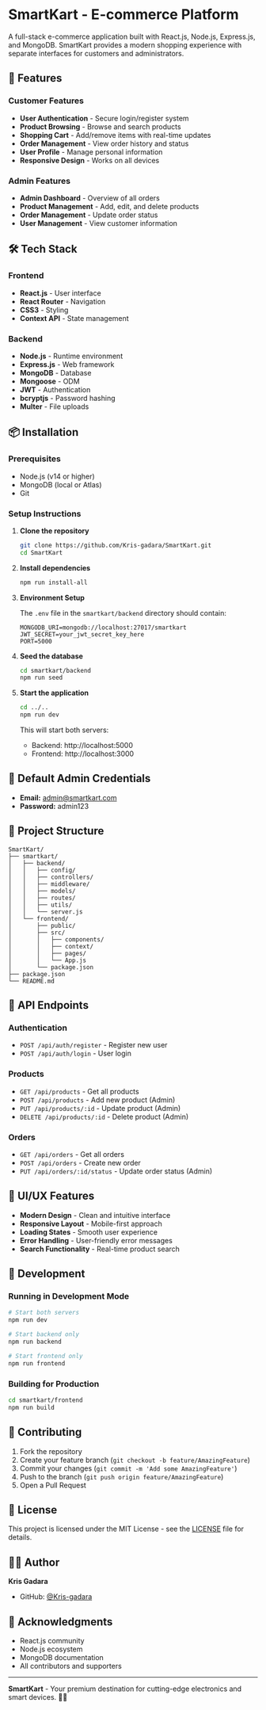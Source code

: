 # SmartKart - E-commerce Platform

A full-stack e-commerce application built with React.js, Node.js, Express.js, and MongoDB. SmartKart provides a modern shopping experience with separate interfaces for customers and administrators.

## 🚀 Features

### Customer Features
- **User Authentication** - Secure login/register system
- **Product Browsing** - Browse and search products
- **Shopping Cart** - Add/remove items with real-time updates
- **Order Management** - View order history and status
- **User Profile** - Manage personal information
- **Responsive Design** - Works on all devices

### Admin Features
- **Admin Dashboard** - Overview of all orders
- **Product Management** - Add, edit, and delete products
- **Order Management** - Update order status
- **User Management** - View customer information

## 🛠️ Tech Stack

### Frontend
- **React.js** - User interface
- **React Router** - Navigation
- **CSS3** - Styling
- **Context API** - State management

### Backend
- **Node.js** - Runtime environment
- **Express.js** - Web framework
- **MongoDB** - Database
- **Mongoose** - ODM
- **JWT** - Authentication
- **bcryptjs** - Password hashing
- **Multer** - File uploads

## 📦 Installation

### Prerequisites
- Node.js (v14 or higher)
- MongoDB (local or Atlas)
- Git

### Setup Instructions

1. **Clone the repository**
   ```bash
   git clone https://github.com/Kris-gadara/SmartKart.git
   cd SmartKart
   ```

2. **Install dependencies**
   ```bash
   npm run install-all
   ```

3. **Environment Setup**
   
   The `.env` file in the `smartkart/backend` directory should contain:
   ```env
   MONGODB_URI=mongodb://localhost:27017/smartkart
   JWT_SECRET=your_jwt_secret_key_here
   PORT=5000
   ```

4. **Seed the database**
   ```bash
   cd smartkart/backend
   npm run seed
   ```

5. **Start the application**
   ```bash
   cd ../..
   npm run dev
   ```

   This will start both servers:
   - Backend: http://localhost:5000
   - Frontend: http://localhost:3000

## 🔐 Default Admin Credentials

- **Email:** admin@smartkart.com
- **Password:** admin123

## 📁 Project Structure

```
SmartKart/
├── smartkart/
│   ├── backend/
│   │   ├── config/
│   │   ├── controllers/
│   │   ├── middleware/
│   │   ├── models/
│   │   ├── routes/
│   │   ├── utils/
│   │   └── server.js
│   └── frontend/
│       ├── public/
│       ├── src/
│       │   ├── components/
│       │   ├── context/
│       │   ├── pages/
│       │   └── App.js
│       └── package.json
├── package.json
└── README.md
```

## 🚀 API Endpoints

### Authentication
- `POST /api/auth/register` - Register new user
- `POST /api/auth/login` - User login

### Products
- `GET /api/products` - Get all products
- `POST /api/products` - Add new product (Admin)
- `PUT /api/products/:id` - Update product (Admin)
- `DELETE /api/products/:id` - Delete product (Admin)

### Orders
- `GET /api/orders` - Get all orders
- `POST /api/orders` - Create new order
- `PUT /api/orders/:id/status` - Update order status (Admin)

## 🎨 UI/UX Features

- **Modern Design** - Clean and intuitive interface
- **Responsive Layout** - Mobile-first approach
- **Loading States** - Smooth user experience
- **Error Handling** - User-friendly error messages
- **Search Functionality** - Real-time product search

## 🔧 Development

### Running in Development Mode
```bash
# Start both servers
npm run dev

# Start backend only
npm run backend

# Start frontend only
npm run frontend
```

### Building for Production
```bash
cd smartkart/frontend
npm run build
```

## 🤝 Contributing

1. Fork the repository
2. Create your feature branch (`git checkout -b feature/AmazingFeature`)
3. Commit your changes (`git commit -m 'Add some AmazingFeature'`)
4. Push to the branch (`git push origin feature/AmazingFeature`)
5. Open a Pull Request

## 📝 License

This project is licensed under the MIT License - see the [LICENSE](LICENSE) file for details.

## 👨‍💻 Author

**Kris Gadara**
- GitHub: [@Kris-gadara](https://github.com/Kris-gadara)

## 🙏 Acknowledgments

- React.js community
- Node.js ecosystem
- MongoDB documentation
- All contributors and supporters

---

**SmartKart** - Your premium destination for cutting-edge electronics and smart devices. 🛒✨